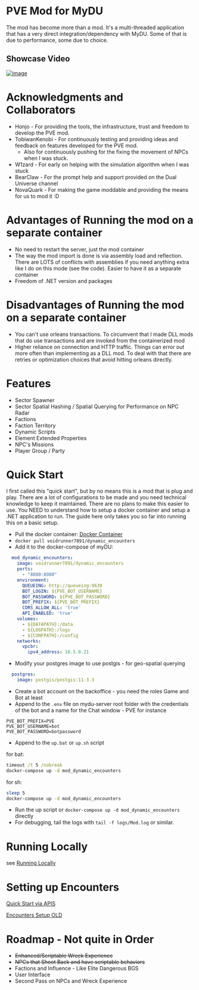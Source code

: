 ﻿# PVE Mod for MyDU

The mod has become more than a mod. 
It's a multi-threaded application that has a very direct integration/dependency with MyDU. 
Some of that is due to performance, some due to choice.

## Showcase Video

[![image](https://github.com/user-attachments/assets/8d5a4b86-d3a2-4319-b715-9a5608dbb6bc)](https://www.youtube.com/watch?v=vlXTiFBxXbk)

# Acknowledgments and Collaborators

* Honjo - For providing the tools, the infrastructure, trust and freedom to develop the PVE mod.
* TobiwanKenobi - For continuously testing and providing ideas and feedback on features developed for the PVE mod. 
  * Also for continuously pushing for the fixing the movement of NPCs when I was stuck. 
* W1zard - For early on helping with the simulation algorithm when I was stuck
* BearClaw - For the prompt help and support provided on the Dual Universe channel
* NovaQuark - For making the game moddable and providing the means for us to mod it :D

# Advantages of Running the mod on a separate container

* No need to restart the server, just the mod container
* The way the mod import is done is via assembly load and reflection. There are LOTS of conflicts with assemblies if you need anything extra like I do on this mode (see the code). Easier to have it as a separate container
* Freedom of .NET version and packages

# Disadvantages of Running the mod on a separate container

* You can't use orleans transactions. To circumvent that I made DLL mods that do use transactions and are invoked from the containerized mod
* Higher reliance on connection and HTTP traffic. Things can error out more often than implementing as a DLL mod. To deal with that there are retries or optimization choices that avoid hitting orleans directly.

# Features

* Sector Spawner
* Sector Spatial Hashing / Spatial Querying for Performance on NPC Radar
* Factions
* Faction Territory
* Dynamic Scripts
* Element Extended Properties
* NPC's Missions
* Player Group / Party

# Quick Start

I first called this "quick start", but by no means this is a mod that is plug and play. 
There are a lot of configurations to be made and you need technical knowledge to keep it maintained.
There are no plans to make this easier to use. You NEED to understand how to setup a docker container and setup a .NET application to run.
The guide here only takes you so far into running this on a basic setup.

* Pull the docker container: [Docker Container](https://hub.docker.com/repository/docker/voidrunner7891/dynamic_encounters/general)
* `docker pull voidrunner7891/dynamic_encounters`
* Add it to the docker-compose of myDU:
```yaml
  mod_dynamic_encounters:
    image: voidrunner7891/dynamic_encounters
    ports:
      - "8080:8080"
    environment:
      QUEUEING: http://queueing:9630
      BOT_LOGIN: ${PVE_BOT_USERNAME}
      BOT_PASSWORD: ${PVE_BOT_PASSWORD}
      BOT_PREFIX: ${PVE_BOT_PREFIX}
      CORS_ALLOW_ALL: 'true'
      API_ENABLED: 'true'
    volumes:
      - ${DATAPATH}:/data
      - ${LOGPATH}:/logs
      - ${CONFPATH}:/config
    networks:
      vpcbr:
        ipv4_address: 10.5.0.21
```
* Modify your postgres image to use postgis - for geo-spatial querying
```yaml
  postgres:
    image: postgis/postgis:11-3.3
```

* Create a bot account on the backoffice - you need the roles Game and Bot at least
* Append to the `.env` file on mydu-server root folder with the credentials of the bot and a name for the Chat window - PVE for instance

```env
PVE_BOT_PREFIX=PVE
PVE_BOT_USERNAME=bot
PVE_BOT_PASSWORD=botpassword
```

* Append to the `up.bat` or `up.sh` script

for bat:
```bat
timeout /t 5 /nobreak
docker-compose up -d mod_dynamic_encounters
```

for sh:
```sh
sleep 5
docker-compose up -d mod_dynamic_encounters
```

* Run the up script or `docker-compose up -d mod_dynamic_encounters` directly
* For debugging, tail the logs with `tail -f logs/Mod.log` or similar.

# Running Locally

see [Running Locally](Documentation/RunningLocally.md)

# Setting up Encounters

[Quick Start via APIS](Documentation/QuickStartApis.md)

[Encounters Setup OLD](Documentation/EncountersSetup.md)

# Roadmap - Not quite in Order

* ~~Enhanced/Scriptable Wreck Experience~~
* ~~NPCs that Shoot Back and have scriptable behaviors~~
* Factions and Influence - Like Elite Dangerous BGS
* User Interface
* Second Pass on NPCs and Wreck Experience


